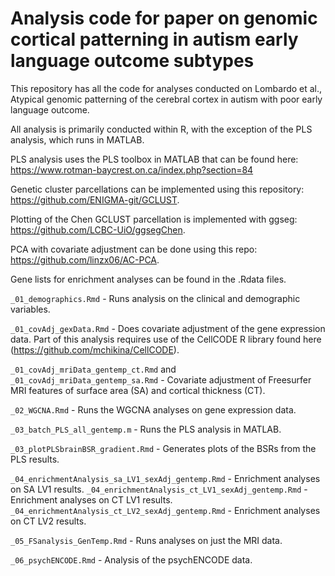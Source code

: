# Analysis code for paper on genomic cortical patterning in autism early language outcome subtypes

This repository has all the code for analyses conducted on Lombardo et al., Atypical genomic patterning of the cerebral cortex in autism with poor early language outcome.

All analysis is primarily conducted within R, with the exception of the PLS analysis, which runs in MATLAB.

PLS analysis uses the PLS toolbox in MATLAB that can be found here: https://www.rotman-baycrest.on.ca/index.php?section=84

Genetic cluster parcellations can be implemented using this repository:  https://github.com/ENIGMA-git/GCLUST.

Plotting of the Chen GCLUST parcellation is implemented with ggseg:  https://github.com/LCBC-UiO/ggsegChen.

PCA with covariate adjustment can be done using this repo: https://github.com/linzx06/AC-PCA.

Gene lists for enrichment analyses can be found in the .Rdata files.

`_01_demographics.Rmd` - Runs analysis on the clinical and demographic variables.

`_01_covAdj_gexData.Rmd` - Does covariate adjustment of the gene expression data. Part of this analysis requires use of the CellCODE R library found here (https://github.com/mchikina/CellCODE).

`_01_covAdj_mriData_gentemp_ct.Rmd` and `_01_covAdj_mriData_gentemp_sa.Rmd` - Covariate adjustment of Freesurfer MRI features of surface area (SA) and cortical thickness (CT).

`_02_WGCNA.Rmd` - Runs the WGCNA analyses on gene expression data.

`_03_batch_PLS_all_gentemp.m` - Runs the PLS analysis in MATLAB.

`_03_plotPLSbrainBSR_gradient.Rmd` - Generates plots of the BSRs from the PLS results.

`_04_enrichmentAnalysis_sa_LV1_sexAdj_gentemp.Rmd` - Enrichment analyses on SA LV1 results.
`_04_enrichmentAnalysis_ct_LV1_sexAdj_gentemp.Rmd` - Enrichment analyses on CT LV1 results.
`_04_enrichmentAnalysis_ct_LV2_sexAdj_gentemp.Rmd` - Enrichment analyses on CT LV2 results.

`_05_FSanalysis_GenTemp.Rmd` - Runs analyses on just the MRI data.

`_06_psychENCODE.Rmd` - Analysis of the psychENCODE data.
